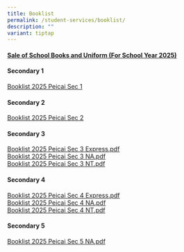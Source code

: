 ```yaml
---
title: Booklist
permalink: /student-services/booklist/
description: ""
variant: tiptap
---
```

<h4><strong><u>Sale of School Books and Uniform (For School Year 2025)</u></strong></h4>
<h4><strong>Secondary 1</strong></h4>
<p><a href="/files/Booklist_2025_Peicai_Sec_1.pdf" rel="noopener noreferrer nofollow" target="_blank"><u>Booklist 2025 Peicai Sec 1</u></a>
</p>
<h4><strong>Secondary 2</strong></h4>
<p><a href="/files/Booklist_2025_Peicai_Sec_2.pdf" rel="noopener noreferrer nofollow" target="_blank">Booklist 2025 Peicai Sec 2</a>
</p>
<h4><strong>Secondary 3</strong></h4>
<p><a href="/files/Booklist_2025_Peicai_Sec_3_Express.pdf" rel="noopener noreferrer nofollow" target="">Booklist 2025 Peicai Sec 3 Express.pdf</a>
<br><a href="/files/Booklist_2025_Peicai_Sec_3_NA.pdf" rel="noopener noreferrer nofollow" target="">Booklist 2025 Peicai Sec 3 NA.pdf</a>
<br><a href="/files/Booklist_2025_Peicai_Sec_3_NT.pdf" rel="noopener noreferrer nofollow" target="">Booklist 2025 Peicai Sec 3 NT.pdf</a>
</p>
<h4><strong>Secondary 4</strong></h4>
<p><a href="/files/Booklist_2025_Peicai_Sec_4_Express.pdf" rel="noopener noreferrer nofollow" target="">Booklist 2025 Peicai Sec 4 Express.pdf</a>
<br><a href="/files/Booklist_2025_Peicai_Sec_4_NA.pdf" rel="noopener noreferrer nofollow" target="">Booklist 2025 Peicai Sec 4 NA.pdf</a>
<br><a href="/files/Booklist_2025_Peicai_Sec_4_NT.pdf" rel="noopener noreferrer nofollow" target="">Booklist 2025 Peicai Sec 4 NT.pdf</a>
</p>
<h4><strong>Secondary 5</strong></h4>
<p><a href="/files/Booklist_2025_Peicai_Sec_5_NA.pdf" rel="noopener noreferrer nofollow" target="">Booklist 2025 Peicai Sec 5 NA.pdf</a>
</p>